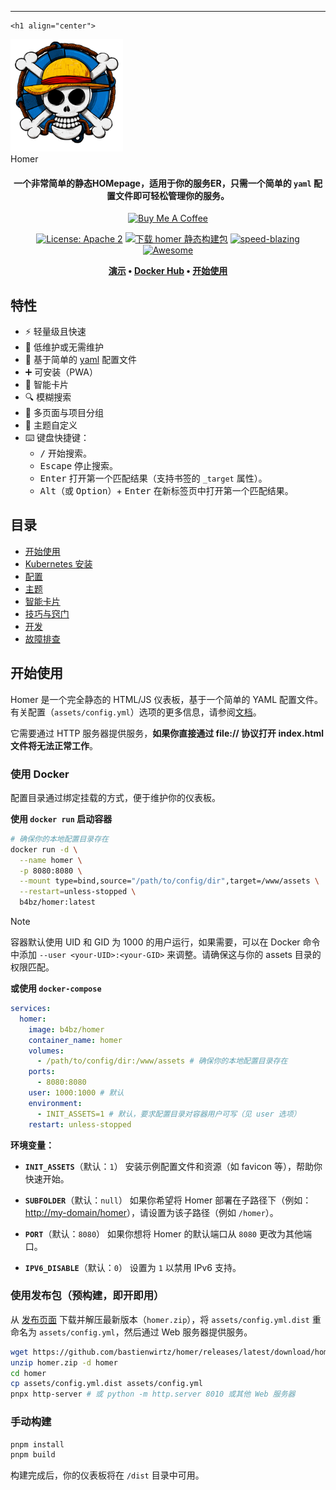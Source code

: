---
    <h1 align="center">
 <img
  width="180"
  alt="Homer's donut"
  src="https://raw.githubusercontent.com//bastienwirtz/homer/main/public/logo.png">
    <br/>
    Homer
</h1>

<h4 align="center">
 一个非常简单的静态<strong>HOM</strong>epage，适用于你的服务<strong>ER</strong>，只需一个简单的 <code>yaml</code> 配置文件即可轻松管理你的服务。
</h4>
<p align="center">
  <a href="https://www.buymeacoffee.com/bastien" target="_blank"><img src="https://cdn.buymeacoffee.com/buttons/default-yellow.png" alt="Buy Me A Coffee" height="41" width="174"></a>
<p>
<p align="center">
 <a href="https://opensource.org/licenses/Apache-2.0"><img
  alt="License: Apache 2"
  src="https://img.shields.io/badge/License-Apache%202.0-blue.svg"></a>
  <a href="https://github.com/bastienwirtz/homer/releases/latest/download/homer.zip"><img
  alt="下载 homer 静态构建包"
  src="https://img.shields.io/badge/Download-homer.zip-orange"></a>
 <a href="https://twitter.com/acdlite/status/974390255393505280"><img
  alt="speed-blazing"
  src="https://img.shields.io/badge/speed-blazing%20%F0%9F%94%A5-red"></a>
 <a href="https://github.com/awesome-selfhosted/awesome-selfhosted"><img
  alt="Awesome"
  src="https://cdn.rawgit.com/sindresorhus/awesome/d7305f38d29fed78fa85652e3a63e154dd8e8829/media/badge.svg"></a>
</p>

<p align="center">
 <strong>
  <a href="https://homer-demo.netlify.app">演示</a>
  •
  <a href="https://hub.docker.com/r/b4bz/homer">Docker Hub</a>
  •
  <a href="#get-started">开始使用</a>
 </strong>
</p>

## 特性

- ⚡️ 轻量级且快速
- 🥱 低维护或无需维护
- 📄 基于简单的 [yaml](http://yaml.org/) 配置文件
- ➕ 可安装（PWA）
- 🧠 智能卡片
- 🔍 模糊搜索
- 📂 多页面与项目分组
- 🎨 主题自定义
- ⌨️ 键盘快捷键：
  - <kbd>/</kbd> 开始搜索。
  - <kbd>Escape</kbd> 停止搜索。
  - <kbd>Enter</kbd> 打开第一个匹配结果（支持书签的 `_target` 属性）。
  - <kbd>Alt</kbd>（或 <kbd>Option</kbd>）+ <kbd>Enter</kbd> 在新标签页中打开第一个匹配结果。

## 目录

- [开始使用](#get-started)
- [Kubernetes 安装](docs/kubernetes.md)
- [配置](docs/configuration.md)
- [主题](docs/theming.md)
- [智能卡片](docs/customservices.md)
- [技巧与窍门](docs/tips-and-tricks.md)
- [开发](docs/development.md)
- [故障排查](docs/troubleshooting.md)

## 开始使用

Homer 是一个完全静态的 HTML/JS 仪表板，基于一个简单的 YAML 配置文件。有关配置（`assets/config.yml`）选项的更多信息，请参阅[文档](docs/configuration.md)。

它需要通过 HTTP 服务器提供服务，**如果你直接通过 file:// 协议打开 index.html 文件将无法正常工作**。

### 使用 Docker

配置目录通过绑定挂载的方式，便于维护你的仪表板。

**使用 `docker run` 启动容器**

```sh
# 确保你的本地配置目录存在
docker run -d \
  --name homer \
  -p 8080:8080 \
  --mount type=bind,source="/path/to/config/dir",target=/www/assets \
  --restart=unless-stopped \
  b4bz/homer:latest
```

> [!NOTE]  
> 容器默认使用 UID 和 GID 为 1000 的用户运行，如果需要，可以在 Docker 命令中添加 `--user <your-UID>:<your-GID>` 来调整。请确保这与你的 assets 目录的权限匹配。

**或使用 `docker-compose`**

```yaml
services:
  homer:
    image: b4bz/homer
    container_name: homer
    volumes:
      - /path/to/config/dir:/www/assets # 确保你的本地配置目录存在
    ports:
      - 8080:8080
    user: 1000:1000 # 默认
    environment:
      - INIT_ASSETS=1 # 默认，要求配置目录对容器用户可写（见 user 选项）
    restart: unless-stopped
```

**环境变量：**

- **`INIT_ASSETS`**（默认：`1`）
安装示例配置文件和资源（如 favicon 等），帮助你快速开始。

- **`SUBFOLDER`**（默认：`null`）
如果你希望将 Homer 部署在子路径下（例如：<http://my-domain/homer>），请设置为该子路径（例如 `/homer`）。

- **`PORT`**（默认：`8080`）
如果你想将 Homer 的默认端口从 `8080` 更改为其他端口。

- **`IPV6_DISABLE`**（默认：`0`）
设置为 `1` 以禁用 IPv6 支持。

### 使用发布包（预构建，即开即用）

从 [发布页面](https://github.com/bastienwirtz/homer/releases) 下载并解压最新版本（`homer.zip`），将 `assets/config.yml.dist` 重命名为 `assets/config.yml`，然后通过 Web 服务器提供服务。

```sh
wget https://github.com/bastienwirtz/homer/releases/latest/download/homer.zip
unzip homer.zip -d homer
cd homer
cp assets/config.yml.dist assets/config.yml
pnpx http-server # 或 python -m http.server 8010 或其他 Web 服务器
```

### 手动构建

```sh
pnpm install
pnpm build
```

构建完成后，你的仪表板将在 `/dist` 目录中可用。